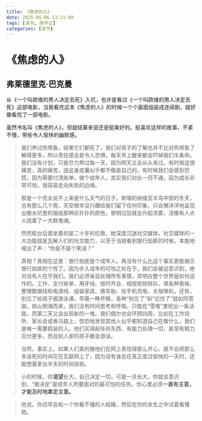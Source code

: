```yaml
---
title: 《焦虑的人》
date: 2025-05-06 13:21:09
tags: [读书, 随手记]
categories: [读书]
---
```


# 《焦虑的人》

## 	弗莱德里克·巴克曼

​	从《一个叫欧维的男人决定去死》入坑，也许是看过《一个叫欧维的男人决定去死》这部电影，当我看完这本《焦虑的人》的时候一个个画面组装成连续剧，就好像看完了一部电影。

​	虽然书名叫《焦虑的人》，但就结果来说还是挺美好的。挺喜欢这样的故事，不紧不慢，带些令人愉快的幽默感。

> ​	我们养过热带鱼，结果它们都死了，我们对孩子的了解也并不比对热带鱼了解得更多，所以责任感总是令人恐惧，每天早上醒来都会吓掉我们半条命。我们没有计划，只是尽力熬过每一天，因为明天又会从头来过。
> ​	有时候这很痛苦，真的痛苦，连这身皮囊似乎都不像是自己的。有时候我们会感到恐慌，因为需要付清账单，做个成年人，其实我们对此一窍不通，因为成长非常可怕，很容易走向失败的边缘。



> 那是一个完全说不上来是什么天气的日子。斯堪的纳维亚半岛中部的冬天，总有那么几个周，天空根本没兴趣给我们留下任何印象，只会懒洋洋地呈现出像水坑里的报纸那种灰扑扑的颜色，黎明过后就会升起浓雾，活像有人点火烧着了一大群鬼魂。

> 然而柜台后面坐着的是二十岁的伦敦，她深度沉迷社交媒体，社交媒体的一大功能就是瓦解人们的社交能力，以至于当她看到银行劫匪的时候，本能地喊出了声：“你是不是个笑话？”

> 真相？真相在这里：银行劫匪是个成年人。再没有什么比这个事实更能揭示银行劫匪的个性了。因为步入成年的可怕之处在于，我们会被迫意识到，绝对没有人在乎我们。我们必须亲自处理所有事情，弄明白整个世界是如何运作的。工作、支付账单、用牙线、按时开会、规规矩矩排队、填各种表格、整理数据线和电源线、组装家具、换车胎、给手机充电、关咖啡机，还有，别忘了给孩子报游泳课。早晨一睁开眼，各种“别忘了”和“记住了”就如同雪崩，排山倒海而来，我们没有时间思考和呼吸，只能在“雪堆”里挖出一条活路，而第二天又会出现新的一堆。我们偶尔也会环顾四周，比如在工作场所、家长会或者马路上，惊恐地发现其他人似乎都知道自己在做什么，我们是唯一需要假装的人。他们买得起任何东西、有能力处理一切，甚至有精力应付更多，而且别人家的孩子都会游泳。

> 当然，事实上，如果人们真的像他们在网上表现得那么开心，就不会把那么多该死的时间花在互联网上了，因为没有谁会在真正度过愉快的一天时，还能想着拿出半天的时间自拍。

> 小的时候，你**渴望**长大，自己决定一切，可是一旦长大，你就会意识到，“做决定”是成年人所要面对的最可怕的任务。你心里必须**一直有主意，才能及时地拿定主意。**

> 他说，你迟早会和一个你看不懂的人结婚，然后在你的余生之中试着看懂她。
